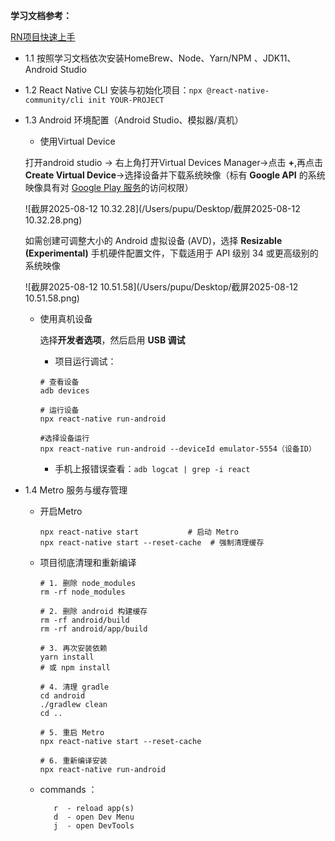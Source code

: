**学习文档参考：**

[RN项目快速上手](https://github.com/reactnativecn/react-native-website/blob/production/archived_docs/version-0.68/_getting-started-macos-android.md)

- 1.1 按照学习文档依次安装HomeBrew、Node、Yarn/NPM 、JDK11、Android Studio

- 1.2 React Native CLI 安装与初始化项目：`npx @react-native-community/cli init YOUR-PROJECT`

- 1.3 Android 环境配置（Android Studio、模拟器/真机）

  - 使用Virtual Device 

  打开android studio -> 右上角打开Virtual Devices Manager->点击 **+**,再点击 **Create Virtual Device**->选择设备并下载系统映像（标有 **Google API** 的系统映像具有对 [Google Play 服务](https://developers.google.com/android/guides/overview?hl=zh-cn)的访问权限）

  ![截屏2025-08-12 10.32.28](/Users/pupu/Desktop/截屏2025-08-12 10.32.28.png)

  如需创建可调整大小的 Android 虚拟设备 (AVD)，选择 **Resizable (Experimental)** 手机硬件配置文件，下载适用于 API 级别 34 或更高级别的系统映像

  ![截屏2025-08-12 10.51.58](/Users/pupu/Desktop/截屏2025-08-12 10.51.58.png)

  - 使用真机设备

    选择**开发者选项**，然后启用 **USB 调试**

    - 项目运行调试：

    ~~~
    # 查看设备
    adb devices
    
    # 运行设备
    npx react-native run-android
    
    #选择设备运行
    npx react-native run-android --deviceId emulator-5554（设备ID）
    ~~~

    - 手机上报错误查看：`adb logcat | grep -i react`

- 1.4 Metro 服务与缓存管理

  - 开启Metro 

    ~~~
    npx react-native start           # 启动 Metro
    npx react-native start --reset-cache  # 强制清理缓存
    ~~~

  - 项目彻底清理和重新编译

    ~~~
    # 1. 删除 node_modules
    rm -rf node_modules
    
    # 2. 删除 android 构建缓存
    rm -rf android/build
    rm -rf android/app/build
    
    # 3. 再次安装依赖
    yarn install
    # 或 npm install
    
    # 4. 清理 gradle
    cd android
    ./gradlew clean
    cd ..
    
    # 5. 重启 Metro
    npx react-native start --reset-cache
    
    # 6. 重新编译安装
    npx react-native run-android
    ~~~

  - commands ：

    ~~~
       r  - reload app(s)
       d  - open Dev Menu
       j  - open DevTools
    ~~~

